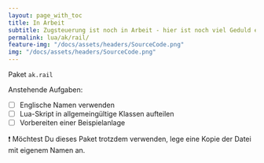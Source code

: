 ```yaml
---
layout: page_with_toc
title: In Arbeit
subtitle: Zugsteuerung ist noch in Arbeit - hier ist noch viel Geduld erforderlich.
permalink: lua/ak/rail/
feature-img: "/docs/assets/headers/SourceCode.png"
img: "/docs/assets/headers/SourceCode.png"
---
```


Paket `ak.rail`

Anstehende Aufgaben:

- [ ] Englische Namen verwenden
- [ ] Lua-Skript in allgemeingültige Klassen aufteilen
- [ ] Vorbereiten einer Beispielanlage

❗ Möchtest Du dieses Paket trotzdem verwenden, lege eine Kopie der Datei mit eigenem Namen an.

